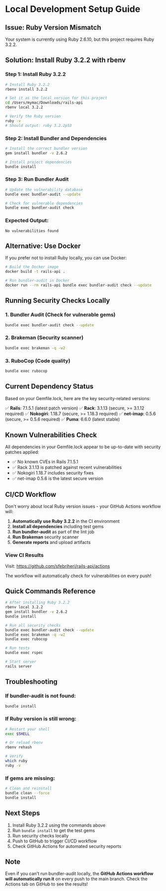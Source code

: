 # Local Development Setup Guide

## Issue: Ruby Version Mismatch

Your system is currently using Ruby 2.6.10, but this project requires Ruby 3.2.2.

## Solution: Install Ruby 3.2.2 with rbenv

### Step 1: Install Ruby 3.2.2

```bash
# Install Ruby 3.2.2
rbenv install 3.2.2

# Set it as the local version for this project
cd /Users/mymac/Downloads/rails-api
rbenv local 3.2.2

# Verify the Ruby version
ruby -v
# Should output: ruby 3.2.2p53
```

### Step 2: Install Bundler and Dependencies

```bash
# Install the correct bundler version
gem install bundler -v 2.6.2

# Install project dependencies
bundle install
```

### Step 3: Run Bundler Audit

```bash
# Update the vulnerability database
bundle exec bundler-audit --update

# Check for vulnerable dependencies
bundle exec bundler-audit check
```

### Expected Output:
```
No vulnerabilities found
```

## Alternative: Use Docker

If you prefer not to install Ruby locally, you can use Docker:

```bash
# Build the Docker image
docker build -t rails-api .

# Run bundler-audit in Docker
docker run --rm rails-api bundle exec bundler-audit check --update
```

## Running Security Checks Locally

### 1. Bundler Audit (Check for vulnerable gems)
```bash
bundle exec bundler-audit check --update
```

### 2. Brakeman (Security scanner)
```bash
bundle exec brakeman -q -w2
```

### 3. RuboCop (Code quality)
```bash
bundle exec rubocop
```

## Current Dependency Status

Based on your Gemfile.lock, here are the key security-related versions:

✅ **Rails**: 7.1.5.1 (latest patch version)
✅ **Rack**: 3.1.13 (secure, >= 3.1.12 required)
✅ **Nokogiri**: 1.18.7 (secure, >= 1.18.3 required)
✅ **net-imap**: 0.5.6 (secure, >= 0.5.6 required)
✅ **Puma**: 6.6.0 (latest stable)

## Known Vulnerabilities Check

All dependencies in your Gemfile.lock appear to be up-to-date with security patches applied:

- ✅ No known CVEs in Rails 7.1.5.1
- ✅ Rack 3.1.13 is patched against recent vulnerabilities
- ✅ Nokogiri 1.18.7 includes security fixes
- ✅ net-imap 0.5.6 is the latest secure version

## CI/CD Workflow

Don't worry about local Ruby version issues - your GitHub Actions workflow will:

1. **Automatically use Ruby 3.2.2** in the CI environment
2. **Install all dependencies** including test gems
3. **Run bundler-audit** as part of the lint job
4. **Run Brakeman** security scanner
5. **Generate reports** and upload artifacts

### View CI Results

Visit: https://github.com/sfebriheri/rails-api/actions

The workflow will automatically check for vulnerabilities on every push!

## Quick Commands Reference

```bash
# After installing Ruby 3.2.2
rbenv local 3.2.2
gem install bundler -v 2.6.2
bundle install

# Run all security checks
bundle exec bundler-audit check --update
bundle exec brakeman -q -w2
bundle exec rubocop

# Run tests
bundle exec rspec

# Start server
rails server
```

## Troubleshooting

### If bundler-audit is not found:
```bash
bundle install
```

### If Ruby version is still wrong:
```bash
# Restart your shell
exec $SHELL

# Or reload rbenv
rbenv rehash

# Verify
which ruby
ruby -v
```

### If gems are missing:
```bash
# Clean and reinstall
bundle clean --force
bundle install
```

## Next Steps

1. Install Ruby 3.2.2 using the commands above
2. Run `bundle install` to get the test gems
3. Run security checks locally
4. Push to GitHub to trigger CI/CD workflow
5. Check GitHub Actions for automated security reports

## Note

Even if you can't run bundler-audit locally, the **GitHub Actions workflow will automatically run it** on every push to the main branch. Check the Actions tab on GitHub to see the results!
